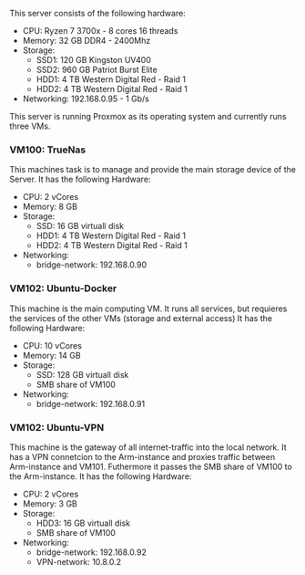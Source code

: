 This server consists of the following hardware:

* CPU: Ryzen 7 3700x - 8 cores 16 threads
* Memory: 32 GB DDR4 - 2400Mhz
* Storage:
  * SSD1: 120 GB Kingston UV400
  * SSD2: 960 GB Patriot Burst Elite
  * HDD1: 4 TB Western Digital Red - Raid 1
  * HDD2: 4 TB Western Digital Red - Raid 1
* Networking: 192.168.0.95 - 1 Gb/s

This server is running Proxmox as its operating system and currently runs three VMs.

### VM100: TrueNas
This machines task is to manage and provide the main storage device of the Server.
It has the following Hardware:
* CPU: 2 vCores
* Memory: 8 GB
* Storage: 
  * SSD: 16 GB virtuall disk
  * HDD1: 4 TB Western Digital Red - Raid 1
  * HDD2: 4 TB Western Digital Red - Raid 1
* Networking: 
  * bridge-network: 192.168.0.90

### VM102: Ubuntu-Docker
This machine is the main computing VM. It runs all services, but requieres the services of the other VMs (storage and external access)
It has the following Hardware:
* CPU: 10 vCores
* Memory: 14 GB
* Storage: 
  * SSD: 128 GB virtuall disk
  * SMB share of VM100
* Networking: 
  * bridge-network: 192.168.0.91

### VM102: Ubuntu-VPN
This machine is the gateway of all internet-traffic into the local network. It has a VPN connetcion to the Arm-instance and proxies traffic between Arm-instance and VM101.
Futhermore it passes the SMB share of VM100 to the Arm-instance.
It has the following Hardware:
* CPU: 2 vCores
* Memory: 3 GB
* Storage: 
  * HDD3: 16 GB virtuall disk
  * SMB share of VM100
* Networking: 
  * bridge-network: 192.168.0.92
  * VPN-network: 10.8.0.2
